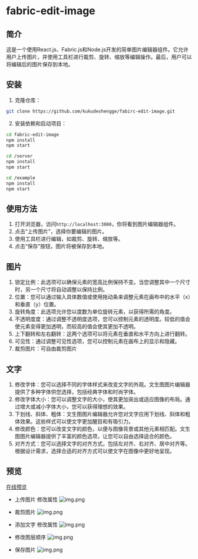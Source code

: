 # fabric-edit-image

## 简介

这是一个使用React.js、Fabric.js和Node.js开发的简单图片编辑器组件。它允许用户上传图片，并使用工具栏进行裁剪、旋转、缩放等编辑操作。最后，用户可以将编辑后的图片保存到本地。

## 安装

1. 克隆仓库：

```bash
git clone https://github.com/kukudeshengge/fabirc-edit-image.git
```

2. 安装依赖和启动项目：

```bash
cd fabric-edit-image
npm install
npm start

cd /server
npm install
npm start

cd /example
npm install
npm start
```

## 使用方法

1. 打开浏览器，访问`http://localhost:3000`，你将看到图片编辑器组件。
2. 点击“上传图片”，选择你要编辑的图片。
3. 使用工具栏进行编辑，如裁剪、旋转、缩放等。
4. 点击“保存”按钮，图片将被保存到本地。

## 图片
1.	锁定比例：此选项可以确保元素的宽高比例保持不变。当您调整其中一个尺寸时，另一个尺寸将自动调整以保持比例。
2. 位置：您可以通过输入具体数值或使用拖动条来调整元素在画布中的水平（x）和垂直（y）位置。
3. 旋转角度：此选项允许您以度数为单位旋转元素，以获得所需的角度。
4. 不透明度度：通过调整不透明度选项，您可以控制元素的透明度。较低的值会使元素变得更加透明，而较高的值会使其更加不透明。
5. 上下翻转和左右翻转：这两个选项可以将元素在垂直和水平方向上进行翻转。
6. 可见性：通过调整可见性选项，您可以控制元素在画布上的显示和隐藏。
7. 裁剪图片：可自由裁剪图片

## 文字
1.	修改字体：您可以选择不同的字体样式来改变文字的外观。文生图图片编辑器提供了多种字体供您选择，包括经典字体和时尚字体。
2.	修改字体大小：您可以调整文字的大小，使其更加突出或适应图像的布局。通过增大或减小字体大小，您可以获得理想的效果。
3.	下划线、斜体、粗体：文生图图片编辑器允许您对文字应用下划线、斜体和粗体效果。这些样式可以使文字更加醒目和有吸引力。
4.	修改颜色：您可以改变文字的颜色，以便与图像背景或其他元素相匹配。文生图图片编辑器提供了丰富的颜色选项，让您可以自由选择适合的颜色。
5.	对齐方式：您可以选择文字的对齐方式，包括左对齐、右对齐、居中对齐等。根据设计需求，选择合适的对齐方式可以使文字在图像中更好地呈现。

## 预览
[在线预览](http://8.141.12.38:5858/)

* 上传图片 修改属性
![img.png](http://8.141.12.38:8585/static/demo/1.png)

* 裁剪图片
![img.png](http://8.141.12.38:8585/static/demo/2.png)

* 添加文字 修改属性
![img.png](http://8.141.12.38:8585/static/demo/3.png)

* 修改图层顺序
![img.png](http://8.141.12.38:8585/static/demo/4.png)

* 保存图片
![img.png](http://8.141.12.38:8585/static/demo/5.png)
